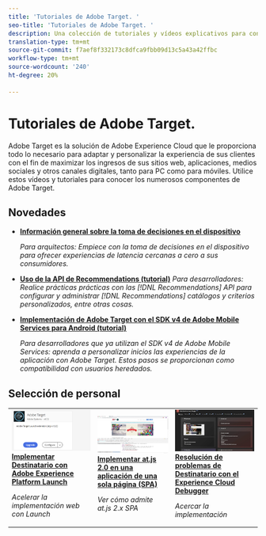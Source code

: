 ```yaml
---
title: 'Tutoriales de Adobe Target. '
seo-title: 'Tutoriales de Adobe Target. '
description: Una colección de tutoriales y vídeos explicativos para convertirle en un usuario potente de Adobe Target
translation-type: tm+mt
source-git-commit: f7aef8f332173c8dfca9fbb09d13c5a43a42ffbc
workflow-type: tm+mt
source-wordcount: '240'
ht-degree: 20%

---
```



# Tutoriales de Adobe Target. 

Adobe Target es la solución de Adobe Experience Cloud que le proporciona todo lo necesario para adaptar y personalizar la experiencia de sus clientes con el fin de maximizar los ingresos de sus sitios web, aplicaciones, medios sociales y otros canales digitales, tanto para PC como para móviles. Utilice estos vídeos y tutoriales para conocer los numerosos componentes de Adobe Target.

## Novedades

* **[Información general sobre la toma de decisiones en el dispositivo](implementation/on-device-decisioning-overview.md)**

   *Para arquitectos: Empiece con la toma de decisiones en el dispositivo para ofrecer experiencias de latencia cercanas a cero a sus consumidores.*
* **[Uso de la API de Recommendations (tutorial)](recommendations-api-tutorial/recs-api-overview.md)**
   *Para desarrolladores: Realice prácticas prácticas con las  [!DNL Recommendations] API para configurar y administrar  [!DNL Recommendations] catálogos y criterios personalizados, entre otras cosas.*

* **[Implementación de Adobe Target con el SDK v4 de Adobe Mobile Services para Android (tutorial)](mobile-v4/overview.md)**

   *Para desarrolladores que ya utilizan el SDK v4 de Adobe Mobile Services: aprenda a personalizar inicios las experiencias de la aplicación con Adobe Target. Estos pasos se proporcionan como compatibilidad con usuarios heredados.<!-- Concepts learned here are also applicable to Adobe Experience Platform Mobile SDK (v5).-->*

<!--* **[Use Recommendations Offers (Video)](recommendations/use-recommendations-offers.md)**
    *For all Target Users: Learn how to use product recommendations in A/B and Experience Targeting Activities.*-->

<!--
* **[Create a Recommendations Activity (Video)](recommendations/create-a-recommendations-activity.md)**
    <br>
    *Recommend products to your customers at scale with this Premium feature.* -->

## Selección de personal

<table>
<tr>
  <td>
    <a href="https://docs.adobe.com/content/help/en/experience-cloud/implementing-in-websites-with-launch/implement-solutions/target.html">
      <img alt="Implementar Destinatario con Adobe Experience Platform Launch" src="assets/launch_referencearchitectureguides.png" />
    </a>
    <div>
      <a href="https://docs.adobe.com/content/help/en/experience-cloud/implementing-in-websites-with-launch/implement-solutions/target.html">
    <strong>Implementar Destinatario con Adobe Experience Platform Launch</strong>
    </a>
    </div>
    <p>
    <em>Acelerar la implementación web con Launch</em>
    <p>
  </td>
  <td>
    <a href="implementation/implement-atjs-20-in-a-single-page-application.md">
      <img alt="Implementar at.js 2.0 en una aplicación de una sola página (SPA)" src="assets/implementing_adobetargetsatjs20inasinglepageapplicationspa.png" />
    </a>
    <div>
      <a href="implementation/implement-atjs-20-in-a-single-page-application.md">
    <strong>Implementar at.js 2.0 en una aplicación de una sola página (SPA)</strong>
    </a>
    </div>
    <p>
    <em>Ver cómo admite at.js 2.x SPA</em>
    <p>
  </td>
  <td>
    <a href="troubleshooting/troubleshoot-with-the-experience-cloud-debugger.md">
      <img alt="Resolución de problemas de Destinatario con el Experience Cloud Debugger" src="assets/using_the_experienceclouddebuggerwithadobetarget.png" />
    </a>
    <div>
      <a href="troubleshooting/troubleshoot-with-the-experience-cloud-debugger.md">
    <strong>Resolución de problemas de Destinatario con el Experience Cloud Debugger</strong>
    </a>
    </div>
    <p>
    <em>Acercar la implementación</em>
    <p>
  </td>
</tr>
</table>
